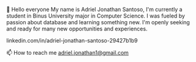 👋 Hello everyone
My name is Adriel Jonathan Santoso, I'm currently a student in Binus University major in Computer Science. 
I was fueled by passion about database and learning something new. I'm openly seeking and ready for many new opportunities and experiences. 

linkedin.com/in/adriel-jonathan-santoso-29427b1b9

📫 How to reach me adriel.jonathan1@gmail.com

<!-- - 👋 Hi, I’m @Twilightdoom 
- 👀 I’m interested in ...
- 🌱 I’m currently learning ...
- 💞️ I’m looking to collaborate on ...
- 📫 How to reach me ...-->

<!---
Twilightdoom/Twilightdoom is a ✨ special ✨ repository because its `README.md` (this file) appears on your GitHub profile.
You can click the Preview link to take a look at your changes.
--->
